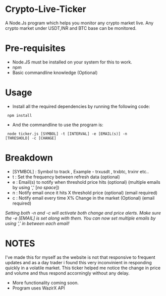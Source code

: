 # Crypto-Live-Ticker
 A Node.Js program which helps you monitor any crypto market live. Any crypto market under USDT,INR and BTC base can be monitored.

# Pre-requisites

- Node.JS must be installed on your system for this to work.
- npm 
- Basic commandline knowledge (Optional)

# Usage

- Install all the required dependencies by running the following code:

<code> npm install </code>

- And the commandline to use the program is:

<code> node ticker.js [SYMBOL] -t [INTERVAL] -e [EMAIL(s)] -n [THRESHOLD] -c [CHANGE] </code>


# Breakdown

- [SYMBOL] : Symbol to track , Example - trxusdt , trxbtc, trxinr etc..
- t : Set the frequency between refresh data (optional)
- e : Email(s) to notify when threshold price hits (optional) (multiple emails by using ',' [<i>no space</i>])
- n : Notify email once it hits X threshold price (optional) (email required)
- c : Notify email every time  X% Change in the market (Optional) (email required)


<i>Setting both -n and -c will activate both change and price alerts. Make sure the -e [EMAIL] is set along with them.</i>
<i> You can now set multiple emails by using ',' in between each email!</i>

# NOTES

I've made this for myself as the website is not that responsive to frequent updates and as a day trader i found this very inconvinient in responding quickly in a volatile market. This ticker helped me notice the change in price and volume and thus respond accorningly without any delay. 

- More functionality coming soon.
- Program uses WazirX API
